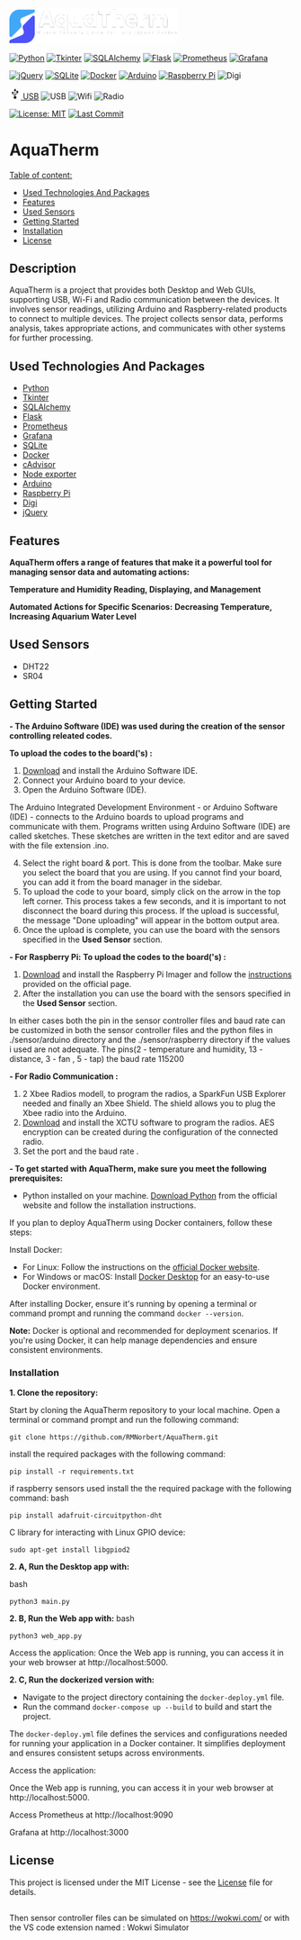 [<img src="https://github.com/RMNorbert/AquaTherm/blob/main/AquaDark.png" alt="AquaTherm" width="300">](README.md)

[![Python](https://img.shields.io/badge/Python-00264D.svg?logo=python&logoColor=gold&labelColor=black&style=for-the-badge)](https://www.python.org/)
[![Tkinter](https://img.shields.io/badge/Tkinter-472DEC.svg?logo=pandas&logoColor=black&labelColor=gold&style=for-the-badge)](https://docs.python.org/3/library/tkinter.html)
[![SQLAlchemy](https://img.shields.io/badge/SQLAlchemy-darkred.svg?label=SQLA&logoColor=white&labelColor=222222&style=for-the-badge)](https://www.sqlalchemy.org/)
[![Flask](https://img.shields.io/badge/Flask-008080.svg?logo=flask&logoColor=white&labelColor=008080&style=for-the-badge)](https://flask.palletsprojects.com/en/2.3.x/)
[![Prometheus](https://img.shields.io/badge/Prometheus-242526.svg?logo=prometheus&logoColor=white&labelColor=C0362C&style=for-the-badge)](https://prometheus.io/)
[![Grafana](https://img.shields.io/badge/Grafana-242526.svg?logo=Grafana&logoColor=DD4F00&labelColor=black&style=for-the-badge)](https://grafana.com/)

[![jQuery](https://img.shields.io/badge/-jQuery-222222.svg?logo=jquery&logoColor=lightblue&labelColor=darkblue&style=for-the-badge)](https://jquery.com/)
[![SQLite](https://img.shields.io/badge/-SQLite-222222.svg?logo=SQLite&logoColor=0052A2&labelColor=222222&style=for-the-badge)](https://www.sqlite.org/index.html)
[![Docker](https://img.shields.io/badge/-docker-blue.svg?logo=docker&logoColor=0197f6&labelColor=222222&style=for-the-badge)](https://www.docker.com/)
[![Arduino](https://img.shields.io/badge/-Arduino-14A3C7.svg?logo=Arduino&logoColor=14A3C7&labelColor=222222&style=for-the-badge)](https://www.arduino.cc/)
[![Raspberry Pi](https://img.shields.io/badge/-Raspberry%20Pi-222222.svg?logo=Raspberrypi&logoColor=black&labelColor=E20B2D&style=for-the-badge)](https://www.raspberrypi.com/)
![Digi](https://img.shields.io/badge/-Digi-blue.svg?label=XCTU-XBEE&logo=Digi&logoColor=white&labelColor=242526&style=for-the-badge)

[<img src="https://github.com/RMNorbert/AquaTherm/blob/RMNorbert-patch-2/images/usb.png" alt="usb" width="20"> USB](#)
![USB](https://img.shields.io/badge/-USB-blue.svg?label=USB&logo=USB&logoColor=white&labelColor=242526&style=for-the-badge)
![Wifi](https://img.shields.io/badge/-Wifi-blue.svg?label=Wifi&logo=src="https://github.com/RMNorbert/AquaTherm/blob/RMNorbert-patch-2/images/usb.png"&logoColor=white&labelColor=242526&style=for-the-badge)
![Radio](https://img.shields.io/badge/-Radio-blue.svg?label=Radio&logo=USB&logoColor=white&labelColor=242526&style=for-the-badge)

[![License: MIT](https://img.shields.io/badge/-MIT-blue.svg?label=license&logoColor=white&labelColor=242526&style=for-the-badge)](LICENSE "License")
[![Last Commit](https://img.shields.io/github/last-commit/RMNorbert/ExcelVisualizer?logo=github&label=Last%20Commit&style=for-the-badge&display_timestamp=committer&labelColor=242526)](https://github.com/RMNorbert/ExcelVisualizer/commits "Commit History")

</div>

# AquaTherm

[Table of content:](#description)
- [Used Technologies And Packages](#used-technologies-and-packages)
- [Features](#features)
- [Used Sensors](#used-sensors)
- [Getting Started](#getting-started)
- [Installation](#installation)
- [License](#license)
  
## Description

AquaTherm is a project that provides both Desktop and Web GUIs, supporting USB, Wi-Fi and Radio communication between the devices. It involves sensor readings, utilizing Arduino and Raspberry-related products to connect to multiple devices. The project collects sensor data, performs analysis, takes appropriate actions, and communicates with other systems for further processing.

## Used Technologies And Packages

- [Python](https://www.python.org/)
- [Tkinter](https://docs.python.org/3/library/tkinter.html)
- [SQLAlchemy](https://www.sqlalchemy.org/)
- [Flask](https://flask.palletsprojects.com/en/2.3.x/)
- [Prometheus](https://prometheus.io/)
- [Grafana](https://grafana.com/)
- [SQLite](https://www.sqlite.org/index.html)
- [Docker](https://www.docker.com/)
- [cAdvisor](https://github.com/google/cadvisor)
- [Node exporter](https://github.com/prometheus/node_exporter)
- [Arduino](https://www.arduino.cc/)
- [Raspberry Pi](https://www.raspberrypi.com/)
- [Digi](https://www.digi.com/)
- [jQuery](https://jquery.com/)

## Features

**AquaTherm offers a range of features that make it a powerful tool for managing sensor data and automating actions:**

 **Temperature and Humidity Reading, Displaying, and Management**

 **Automated Actions for Specific Scenarios:**
  **Decreasing Temperature, Increasing Aquarium Water Level**

## Used Sensors
  
  - DHT22
  - SR04
     
## Getting Started

**- The Arduino Software (IDE) was used during the creation of the sensor controlling releated codes.**

**To upload the codes to the board('s) :**
  1. [Download](https://www.arduino.cc/en/software) and install the Arduino Software IDE.
  2. Connect your Arduino board to your device.
  3. Open the Arduino Software (IDE).

The Arduino Integrated Development Environment - or Arduino Software (IDE) - connects to the Arduino boards to upload programs and communicate with them. Programs written using Arduino Software (IDE) are called sketches. These sketches are written in the text editor and are saved with the file extension .ino.

  4. Select the right board & port. This is done from the toolbar. Make sure you select the board that you are using. If you cannot find your board, you can add it from the board manager in the sidebar.
  5. To upload the code to your board, simply click on the arrow in the top left corner. This process takes a few seconds, and it is important to not disconnect the board during this process. If the upload is successful, the message "Done uploading" will appear in the bottom output area.
  6. Once the upload is complete, you can use the board with the sensors specified in the **Used Sensor** section.
 
**- For Raspberry Pi:**
**To upload the codes to the board('s) :**
  1. [Download](https://www.raspberrypi.com/software/) and install the Raspberry Pi Imager and follow the [instructions](https://www.raspberrypi.com/documentation/computers/getting-started.html) provided on the official page.
  2. After the installation you can use the board with the sensors specified in the **Used Sensor** section.

In either cases both the pin in the sensor controller files and baud rate can be customized in both the sensor controller files and the python files in ./sensor/arduino directory and the ./sensor/raspberry directory if the values i used are not adequate. The pins(2 - temperature and humidity, 13 - distance, 3 - fan , 5 - tap) the baud rate 115200

**- For Radio Communication :**
  1. 2 Xbee Radios modell, to program the radios, a SparkFun USB Explorer needed and finally an Xbee Shield. The shield allows you to plug the Xbee radio into the Arduino.
  2. [Download](https://www.digi.com/products/embedded-systems/digi-xbee/digi-xbee-tools/xctu) and install the XCTU software to program the radios. AES encryption can be created during the configuration of the connected radio.
  3. Set the port and the baud rate . 


**- To get started with AquaTherm, make sure you meet the following prerequisites:**

- Python installed on your machine. [Download Python](https://www.python.org/) from the official website and follow the installation instructions.

If you plan to deploy AquaTherm using Docker containers, follow these steps:

 Install Docker:
   - For Linux: Follow the instructions on the [official Docker website](https://docs.docker.com/get-docker/).
   - For Windows or macOS: Install [Docker Desktop](https://www.docker.com/products/docker-desktop) for an easy-to-use Docker environment.

   After installing Docker, ensure it's running by opening a terminal or command prompt and running the command `docker --version`.

   **Note:** Docker is optional and recommended for deployment scenarios. If you're using Docker, it can help manage dependencies and ensure consistent environments.
   
   
### Installation
**1. Clone the repository:**

   Start by cloning the AquaTherm repository to your local machine. Open a terminal or command prompt and run the following command:

   ```
   git clone https://github.com/RMNorbert/AquaTherm.git
   ```
   install the required packages with the following command:
   ```
   pip install -r requirements.txt
   ```
   if raspberry sensors used install the the required package with the following command:
   bash
   ```
   pip install adafruit-circuitpython-dht
   ```
   C library for interacting with Linux GPIO device:
   ```
   sudo apt-get install libgpiod2
   ```
**2. A, Run the Desktop app with:**

   bash
   ```
   python3 main.py
   ```
**2. B, Run the Web app with:**
   bash
   ```
   python3 web_app.py
   ```
 Access the application:
 Once the Web app is running, you can access it in your web browser at http://localhost:5000.

 **2. C, Run the dockerized version with:**
   - Navigate to the project directory containing the ```docker-deploy.yml``` file.
   - Run the command ```docker-compose up --build``` to build and start the project.

   The `docker-deploy.yml` file defines the services and configurations needed for running your application in a Docker container. It simplifies deployment and ensures consistent setups across environments.

 Access the application:
 
 Once the Web app is running, you can access it in your web browser at http://localhost:5000.
 
 Access Prometheus at http://localhost:9090
 
 Grafana at http://localhost:3000
 
## License

This project is licensed under the MIT License - see the [License](License) file for details.

##
Then sensor controller files can be simulated on https://wokwi.com/ or
with the VS code extension named : Wokwi Simulator
